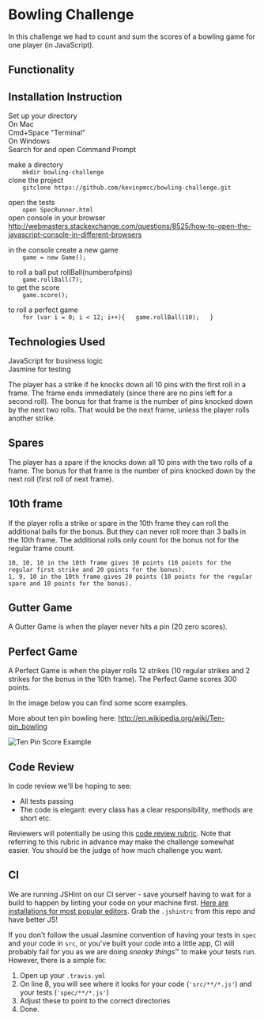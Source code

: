 
Bowling Challenge
=================

In this challenge we had to count and sum the scores of a bowling game for one player (in JavaScript).

Functionality
------------


Installation Instruction
-----
Set up your directory  
On Mac   
Cmd+Space "Terminal"  
On Windows  
Search for and open Command Prompt  

make a directory  
``    mkdir bowling-challenge``  
clone the project  
``    gitclone https://github.com/kevinpmcc/bowling-challenge.git``  

open the tests  
``    open SpecRunner.html``  
open console in your browser  
http://webmasters.stackexchange.com/questions/8525/how-to-open-the-javascript-console-in-different-browsers  

in the console create a new game  
``    game = new Game();``  

to roll a ball put rollBall(numberofpins)  
``    game.rollBall(7);``  
to get the score  
``    game.score();``  

to roll a perfect game  
``    for (var i = 0; i < 12; i++){  
    game.rollBall(10);  
    }``  
 
Technologies Used  
---------  
JavaScript for business logic  
Jasmine for testing  




The player has a strike if he knocks down all 10 pins with the first roll in a frame. The frame ends immediately (since there are no pins left for a second roll). The bonus for that frame is the number of pins knocked down by the next two rolls. That would be the next frame, unless the player rolls another strike.

## Spares

The player has a spare if the knocks down all 10 pins with the two rolls of a frame. The bonus for that frame is the number of pins knocked down by the next roll (first roll of next frame).

## 10th frame

If the player rolls a strike or spare in the 10th frame they can roll the additional balls for the bonus. But they can never roll more than 3 balls in the 10th frame. The additional rolls only count for the bonus not for the regular frame count.

    10, 10, 10 in the 10th frame gives 30 points (10 points for the regular first strike and 20 points for the bonus).
    1, 9, 10 in the 10th frame gives 20 points (10 points for the regular spare and 10 points for the bonus).

## Gutter Game

A Gutter Game is when the player never hits a pin (20 zero scores).

## Perfect Game

A Perfect Game is when the player rolls 12 strikes (10 regular strikes and 2 strikes for the bonus in the 10th frame). The Perfect Game scores 300 points.

In the image below you can find some score examples.

More about ten pin bowling here: http://en.wikipedia.org/wiki/Ten-pin_bowling

![Ten Pin Score Example](images/example_ten_pin_scoring.png)

Code Review
-----------

In code review we'll be hoping to see:

* All tests passing
* The code is elegant: every class has a clear responsibility, methods are short etc. 

Reviewers will potentially be using this [code review rubric](docs/review.md).  Note that referring to this rubric in advance may make the challenge somewhat easier.  You should be the judge of how much challenge you want.

CI
--

We are running JSHint on our CI server - save yourself having to wait for a build to happen by linting your code on your machine first. [Here are installations for most popular editors](http://jshint.com/install/). Grab the `.jshintrc` from this repo and have better JS!

If you don't follow the usual Jasmine convention of having your tests in `spec` and your code in `src`, or you've built your code into a little app, CI will probably fail for you as we are doing *sneaky things*&trade; to make your tests run. However, there is a simple fix:

1. Open up your `.travis.yml`
2. On line 8, you will see where it looks for your code (`'src/**/*.js'`) and your tests (`'spec/**/*.js'`)
3. Adjust these to point to the correct directories
4. Done.
